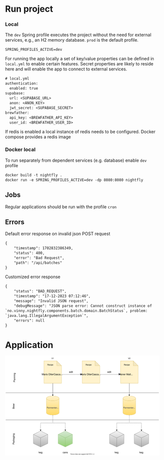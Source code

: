 # Run project

### Local
The `dev` Spring profile executes the project without the need for external services, e.g., an H2 memory database. `prod` is the default profile.
```
SPRING_PROFILES_ACTIVE=dev
```

  
For running the app locally a set of key/value properties can be defined in `local.yml` to enable certain features.
Secret properties are likely to reside here and will enable the app to connect to external services.
```
# local.yml
authentication:
  enabled: true
supabase:
  url: <SUPABASE_URL>
  anon: <ANON_KEY>
  jwt_secret: <SUPABASE_SECRET>
brewfather:
  api_key: <BREWFATHER_API_KEY>
  user_id: <BREWFATHER_USER_ID>
```

If redis is enabled a local instance of redis needs to be configured. Docker compose provides a redis image

### Docker local
To run separately from dependent services (e.g. database) enable `dev` profile
```
docker build -t nightfly .
docker run -e SPRING_PROFILES_ACTIVE=dev -dp 8080:8080 nightfly
```


## Jobs

Regular applications should be run with the profile `cron`

## Errors

Default error response on invalid json POST request
```
{
    "timestamp": 1702832386349,
    "status": 400,
    "error": "Bad Request",
    "path": "/api/batches"
}
```

Customized error response
```
{
    "status": "BAD_REQUEST",
    "timestamp": "17-12-2023 07:12:46",
    "message": "Invalid JSON request",
    "debugMessage": "JSON parse error: Cannot construct instance of `no.vinny.nightfly.components.batch.domain.BatchStatus`, problem: `java.lang.IllegalArgumentException`",
    "errors": null
}
```

# Application

![](docs/process.svg)
